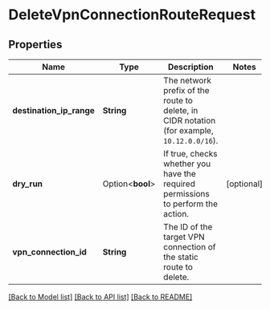 # DeleteVpnConnectionRouteRequest

## Properties

Name | Type | Description | Notes
------------ | ------------- | ------------- | -------------
**destination_ip_range** | **String** | The network prefix of the route to delete, in CIDR notation (for example, `10.12.0.0/16`). | 
**dry_run** | Option<**bool**> | If true, checks whether you have the required permissions to perform the action. | [optional]
**vpn_connection_id** | **String** | The ID of the target VPN connection of the static route to delete. | 

[[Back to Model list]](../README.md#documentation-for-models) [[Back to API list]](../README.md#documentation-for-api-endpoints) [[Back to README]](../README.md)


